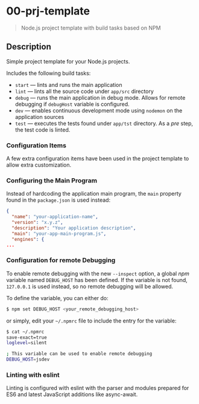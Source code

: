 # 00-prj-template
> Node.js project template with build tasks based on NPM

## Description
Simple project template for your Node.js projects.

Includes the following build tasks:
+ `start` &mdash; lints and runs the main application
+ `lint` &mdash; lints all the source code under `app/src` directory
+ `debug` &mdash; runs the main application in debug mode. Allows for remote debugging if `debugHost` variable is configured.
+ `dev` &mdash; enables continuous development mode using `nodemon` on the application sources
+ `test` &mdash; executes the tests found under `app/tst` directory. As a *pre* step, the test code is linted.


### Configuration Items
A few extra configuration items have been used in the project template to allow extra customization.

### Configuring the Main Program
Instead of hardcoding the application main program, the `main` property found in the `package.json` is used instead:
```json
{
  "name": "your-application-name",
  "version": "x.y.z",
  "description": "Your application description",
  "main": "your-app-main-program.js",
  "engines": {
...
```

### Configuration for remote Debugging
To enable remote debugging with the new `--inspect` option, a global *npm* variable named `DEBUG_HOST` has been defined. If the variable is not found, `127.0.0.1` is used instead, so no remote debugging will be allowed.

To define the variable, you can either do:
```bash
$ npm set DEBUG_HOST <your_remote_debugging_host>
```

or simply, edit your `~/.npmrc` file to include the entry for the variable:
```bash
$ cat ~/.npmrc
save-exact=true
loglevel=silent

; This variable can be used to enable remote debugging
DEBUG_HOST=jsdev
```

### Linting with eslint
Linting is configured with eslint with the parser and modules prepared for ES6 and latest JavaScript additions like async-await.